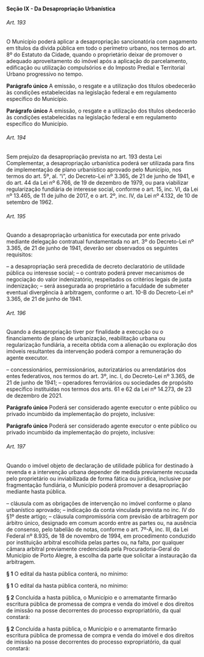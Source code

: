 
#### Seção IX -  Da Desapropriação Urbanística

###### Art. 193
O Município poderá aplicar a desapropriação sancionatória com pagamento em títulos da dívida pública em todo o perímetro urbano, nos termos do art. 8º do Estatuto da Cidade, quando o proprietário deixar de promover o adequado aproveitamento do imóvel após a aplicação do parcelamento, edificação ou utilização compulsórios e do Imposto Predial e Territorial Urbano progressivo no tempo.

**Parágrafo único** A emissão, o resgate e a utilização dos títulos obedecerão às condições estabelecidas na legislação federal e em regulamento específico do Município.

**Parágrafo único** A emissão, o resgate e a utilização dos títulos obedecerão às condições estabelecidas na legislação federal e em regulamento específico do Município.

###### Art. 194
Sem prejuízo da desapropriação prevista no art. 193 desta Lei Complementar, a desapropriação urbanística poderá ser utilizada para fins de implementação de plano urbanístico aprovado pelo Município, nos termos do art. 5º, al. “i”, do Decreto-Lei nº 3.365, de 21 de junho de 1941, e do art. 44 da Lei nº 6.766, de 19 de dezembro de 1979, ou para viabilizar regularização fundiária de interesse social, conforme o art. 15, inc. VI, da Lei nº 13.465, de 11 de julho de 2017, e o art. 2º, inc. IV, da Lei nº 4.132, de 10 de setembro de 1962.

###### Art. 195
Quando a desapropriação urbanística for executada por ente privado mediante delegação contratual fundamentada no art. 3º do Decreto-Lei nº 3.365, de 21 de junho de 1941, deverão ser observados os seguintes requisitos:

– a desapropriação será precedida de decreto declaratório de utilidade pública ou interesse social;
– o contrato poderá prever mecanismos de negociação do valor indenizatório, respeitados os critérios legais de justa indenização;
– será assegurada ao proprietário a faculdade de submeter eventual divergência à arbitragem, conforme o art. 10-B do Decreto-Lei nº 3.365, de 21 de junho de 1941.

###### Art. 196
Quando a desapropriação tiver por finalidade a execução ou o financiamento de plano de urbanização, reabilitação urbana ou regularização fundiária, a receita obtida com a alienação ou exploração dos imóveis resultantes da intervenção poderá compor a remuneração do agente executor.

– concessionários, permissionários, autorizatários ou arrendatários dos entes federativos, nos termos do art. 3º, inc. I, do Decreto-Lei nº 3.365, de 21 de junho de 1941;
– operadores ferroviários ou sociedades de propósito específico instituídas nos termos dos arts. 61 e 62 da Lei nº 14.273, de 23 de dezembro de 2021.

**Parágrafo único** Poderá ser considerado agente executor o ente público ou privado incumbido da implementação do projeto, inclusive:

**Parágrafo único** Poderá ser considerado agente executor o ente público ou privado incumbido da implementação do projeto, inclusive:

###### Art. 197
Quando o imóvel objeto de declaração de utilidade pública for destinado à revenda e a intervenção urbana depender de medida previamente recusada pelo proprietário ou inviabilizada de forma fática ou jurídica, inclusive por fragmentação fundiária, o Município poderá promover a desapropriação mediante hasta pública.

– cláusula com as obrigações de intervenção no imóvel conforme o plano urbanístico aprovado;
– indicação da conta vinculada prevista no inc. IV do §1º deste artigo;
– cláusula compromissória com previsão de arbitragem por árbitro único, designado em comum acordo entre as partes ou, na ausência de consenso, pelo tabelião de notas, conforme o art. 7º-A, inc. III, da Lei Federal nº 8.935, de 18 de novembro de 1994, em procedimento conduzido por instituição arbitral escolhida pelas partes ou, na falta, por qualquer câmara arbitral previamente credenciada pela Procuradoria-Geral do Município de Porto Alegre, à escolha da parte que solicitar a instauração da arbitragem.

**§ 1** O edital da hasta pública conterá, no mínimo:

**§ 1** O edital da hasta pública conterá, no mínimo:

**§ 2** Concluída a hasta pública, o Município e o arrematante firmarão escritura pública de promessa de compra e venda do imóvel e dos direitos de imissão na posse decorrentes do processo expropriatório, da qual constará:

**§ 2** Concluída a hasta pública, o Município e o arrematante firmarão escritura pública de promessa de compra e venda do imóvel e dos direitos de imissão na posse decorrentes do processo expropriatório, da qual constará:
